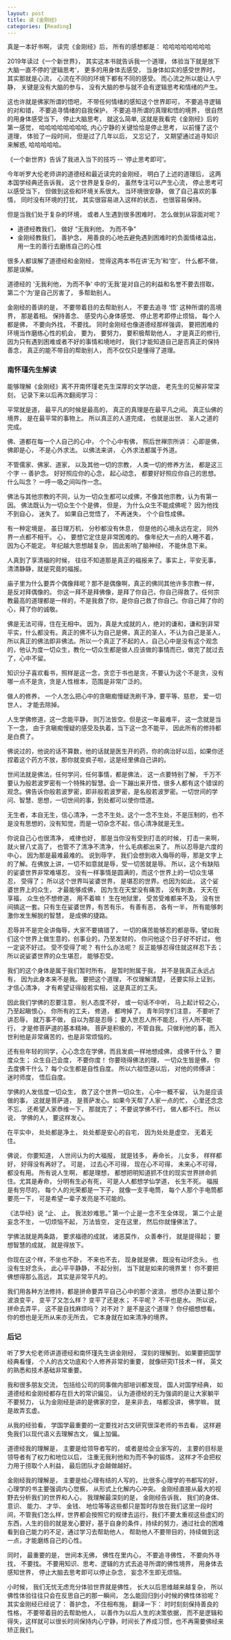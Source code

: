 ```yaml
---
layout: post
title: 读《金刚经》
categories: [Reading]
---
```


真是一本好书啊， 读完《金刚经》后， 所有的感想都是： 哈哈哈哈哈哈哈哈

2019年读过《一个新世界》， 其实这本书就告诉我一个道理， 体验当下就是放下大脑一直不停的‘逻辑思考’， 更多的用身体去感受， 当身体如实的感受世界时， 其实那就是心流， 心流在不同的环境下都有不同的感受。 而心流之所以能让人宁静， 关键是没有大脑的参与， 没有大脑的参与就不会有逻辑思考和情绪的产生。

这也许就是佛家所谓的悟吧， 不带任何情绪的感知这个世界即可， 不要追寻逻辑的对和错， 不要追寻情绪的自我保护， 不要追寻所谓的真理和悟的境界， 很自然的用身体感受当下， 停止大脑思考， 就这么简单, 这就是我看完《金刚经》后的第一感觉， 哈哈哈哈哈哈哈哈, 内心宁静的关键恰恰是停止思考， 以前懂了这个道理， 体验了一段时间， 但是过了几年以后， 又忘记了， 又期望通过追寻知识来解惑, 哈哈哈哈哈。

《一个新世界》告诉了我进入当下的技巧 -- ‘停止思考即可’。 

今年听罗大伦老师讲的道德经和最近读完的金刚经， 明白了上述的道理后， 这两本国学经典还告诉我， 这个世界是复杂的， 虽然专注可以产生心流， 停止思考可以感受当下， 但做到这些和环境关系很大。 当环境很安静， 做了自己喜欢的事情， 同时没有环境的打扰， 其实很容易进入这样的状态， 也很容易保持。

但是当我们处于复杂的环境， 或者人生遇到很多困难时， 怎么做到从容面对呢？

* 道德经教我们， 做好 “无我利他， 为而不争”
* 金刚经教我们， 善护念， 用善良的心地去避免遇到困难时的负面情绪溢出， 用一生的善行去磨练自己的心性

很多人都误解了道德经和金刚经， 觉得这两本书在讲‘无为’和‘空’， 什么都不做， 那是误解。

道德经的 '无我利他， 为而不争' 中的‘无我’是对自己的利益和名誉不要去捞取， 第二个‘为’是自己厉害了， 多帮助别人。 

金刚经的善讲的是， 不要带着目的去帮助别人， 不要去追寻 ‘悟’ 这种所谓的高境界， 那是着相。 保持善念、 感受内心身体感觉、 停止思考即停止烦恼， 每个人都是佛， 不要向外找， 不要找。 同时金刚经也像道德经那样强调， 要把困难的环境当作磨练心性的机会， 要为， 要努力， 要积极帮助他人， 才是真正的修行, 因为只有遇到困难或者不好的事情和境地时， 我们才能知道自己是否真正的保持善念， 真正的能不带目的帮助别人， 而不仅仅只是懂得了道理。

### 南怀瑾先生解读
能够理解《金刚经》离不开南怀瑾老先生深厚的文学功底， 老先生的见解非常深刻， 记录下来以后再次翻阅学习：

平常就是道， 最平凡的时候是最高的， 真正的真理是在最平凡之间。 真正仙佛的境界， 是在最平常的事物上。 所以真正的人道完成， 也就是出世、 圣人之道的完成。

佛、道都在每一个人自己的心中， 个个心中有佛， 照后世禅宗所讲： 心即是佛， 佛即是心， 不是心外求法。 以佛法来讲， 心外求法都属于外道。

不管儒家、佛家、道家， 以及其他一切的宗教， 人类一切的修养方法， 都是这三个字 -- 善护念。 好好照应你的心念， 起心动念， 都要好好照应你自己的思想。 什么叫念？ 一呼一吸之间叫作一念。 

佛法与其他宗教的不同，认为一切众生都可以成佛，不像其他宗教，认为有第一因。 佛法既认为一切众生个个是佛， 但是， 为什么众生不能成佛呢？ 因为他找不到自心， 迷失了。 如果自己觉悟了， 不再迷失， 个个自性成佛。

有一种定境是， 虽日理万机， 分秒都没有休息， 但是他的心境永远在定， 同外界一点都不相干。 心， 要想它定住是非常困难的。 像年纪大一点的人睡不着， 因为心不能定。 年纪越大思想越复杂， 因此影响了脑神经， 不能休息下来。

人真到了享清福的时候， 往往不知道那是真正的福报来了。事实上，平安无事，清清静静，就是究竟的福报。

庙子里为什么要弄个偶像拜呢？那不是偶像啊，真正的佛同其他许多宗教一样， 是反对拜偶像的。 你这一拜不是拜佛像，是拜了你自己，你自己得救了。任何宗教最高的道理都是一样的，不是我救了你，是你自己救了你自己。你自己拜了你的心，拜了你的诚敬。

佛是无法可得，住在无相中。 因为，真是大成就的人，绝对的谦和，谦和到非常平实，什么都没有。真正的佛不认为自己是佛，真正的圣人，不认为自己是圣人，所以真正的佛法即非佛法。所以一个真正了不起的人，自己心中是没有这个观念的，他认为度一切众生，教化一切众生都是做人应该做的事情而已，做完了就过去了，心中不留。

知识分子喜欢看书，照样是这一念，贪恋于书也是贪，不要认为这个不是贪，没有哪一点不是贪，贪是人性根本，范围是非常广泛的。

做人的修养， 一个人怎么把心中的贪瞋痴慢疑洗刷干净，要平等、慈悲， 爱一切世人， 才能去除掉。

人生学佛修道，这一念能平静， 则万法皆空。但是这一年最难平， 这一念就是当下一念， 由于贪瞋痴慢疑的感受及执着，当下这一念不能平， 因此所有的修持都是白费了。

佛说过的，他说的话不算数，他的话就是医生开的药，你的病治好以后，如果你还捏着这个药方不放，那你就变疯子啦，这是经里佛自己讲的。

世间法就是佛法，任何学问，任何事情，都是佛法， 这一点要特别了解， 千万不要认为般若波罗密有一个特殊的智慧。会一下蹦出来开悟，很多人都有这个错误的观念。佛告诉你般若波罗密，即非般若波罗密，是名般若波罗密。一切世间的学问、智慧、思想，一切世间的事，到处都可以使你悟道。

无生者，本自无生，信心清净，一念不生处。这个一念不生处，不是压制的，也不是没有思想的，没有知觉，而是一切杂念不起，信心清净就是无生。

你说自己心也很清净， 戒律也好， 那是当你没有受到打击的时候， 打击一来啊， 就火冒八丈高了， 也管不了清净不清净， 什么毛病都出来了。 所以忍辱是六度的中心， 因为那是最难最难的。 说到辱字， 我们会想到收入侮辱的辱，那是文字上的了解。在佛放上讲，一切不如意就是辱，受一切苦就是辱。 所以，这个有缺陷的娑婆世界非常难堪忍， 没有一样事情是圆满的，而这个世界上的一切众生堪忍， 受得了； 所以这个世界叫娑婆世界， 是堪忍的世界。也因为如此， 这个娑婆世界上的众生， 才最能够成佛， 因为生在天堂没有痛苦， 没有刺激， 天天在享福， 众生也不想修道， 用不着嘛！ 生在地狱里， 受苦受难都来不及， 没有世间搞这一套。只有生在娑婆世界，有苦有乐， 有善有恶， 各有一半， 所有能够刺激你发生解脱的智慧， 是成佛的捷路。

忍辱并不是完全讲侮辱，大家不要搞错了， 一切的痛苦能够忍的都是辱。譬如我们这个世界上做生意的，创事业的，乃至发财的， 你问他这个日子好不好过， 他一定说不好过。 受不受得了呢？ 有什么办法呢？ 反正能够忍得住就这样忍下去； 所以说娑婆世界的众生堪忍， 能够忍受。 

我们的这个身体是属于我们暂时所有， 是暂时附属于我， 并不是我真正永远占有， 因为此身本来不是我。 要把这个道理， 不仅理解清楚， 还要实际上证到， 才信心清净， 才有希望证得般若实相， 这是真正的工夫。

因此我们学佛的忍要注意， 别人态度不好， 或一句话不中听， 马上起计较之心， 乃至起瞋恨心， 你所有的工夫， 修道， 都垮掉了。 青年同学们注意， 不要听了讲忍辱， 就万事不做， 自以为那是忍辱； 要入世忍人所不能忍， 行人所不能行， 才是修菩萨道的基本精神。 菩萨是积极的，不管自我。只做利他的事，而入世利他是非常痛苦的，也是非常烦恼的。

还有些年轻的同学，心心念念在学佛，而且发疯一样地想成佛， 成佛干什么？ 要度众生； 众生自己会度， 不要你度！ 你要晓得佛法的理， 一切众生皆是佛， 你去度佛干什么？ 每个众生都是自性自度。 所以六祖悟道以后， 对他的师傅讲： 迷时师度， 悟后自度。

学佛的人发信度一切众生， 救了这个世界一切众生， 心中一概不留， 认为是应该做的事， 这就是菩萨道， 是菩萨发心。如果今天帮了人家一点的忙， 心里还念念不忘， 还希望人家恭维一下， 那就完了； 不要说学佛不行， 做人都不行。 所以说， 学佛的人， 要这样发心。

在平实中， 处处都是净土， 处处都是安心的自宅， 因为处处是虚空， 无着无住。

佛说， 你要知道， 人世间认为的大福报， 就是钱多， 寿命长， 儿女多， 样样都好， 好得没有再好了。 可是， 过去心不可得， 现在心不可得， 未来心不可得， 都没有用。 所有说人生啊， 都是理想， 都想把明知道抓不住的现实世界拼命抓住。尤其是寿命， 分明有生必有死， 可是人人都想学仙学道， 长生不死。 福报是有穷尽的， 每个人的光荣都是一下子， 就像一支手电筒， 每个人那个手电筒都要亮一下， 可是希望一辈子发亮是不可能的。 

《法华经》说 “止、 止。 我法妙难思。” 第一个止是一念不生全体现， 第二个止是妄念不生， 一切烦恼不起， 万法皆空， 定在这里， 然后你就懂佛法了。

学佛法就是两条路， 要求福德的成就， 诸恶莫作， 众善奉行， 就是提得起； 要想智慧的成就， 就是得放下。

你现在这个样，不坐也不卧， 不来也不去， 现身就是佛， 既没有动坏念头， 也没有生好念头， 此心平平静静， 不起分别， 当下就是如来的境界里！ 你不要把佛想得那么高远， 其实是非常平凡的。

我们用各种方法修持，都是拼命要弄平自己心中的那个波浪， 想尽办法要让那个波浪变平， 变平了又怎么样？ 变平了还是水； 不平呢？ 不平也是水。 所以说， 拼命去弄平， 这不是自找麻烦吗？ 对不对？ 是不是这个道理？ 你仔细想想看。 你的想也是无所从来亦无所去， 它本身就在如来清净的境界。

### 后记
听了罗大伦老师讲道德经和南怀瑾先生讲金刚经， 深刻的理解到， 如果要把国学经典看懂， 个人的古文功底和个人修养非常的重要， 就像研究IT技术一样， 英文的熟悉和技术基础非常重要。

我和很多朋友交流， 包括给公司的同事做内部培训都发现， 国人对国学经典， 如道德经和金刚经都存在巨大的常识偏见， 认为道德经的无为强调的是让大家躺平不要努力， 认为金刚经是讲的是佛家的空， 是来非去， 啥都没讲， 佛学嘛， 就是故弄玄虚。

从我的经验看， 学国学最重要的一定要找对古文研究很深老师的书去看， 这样避免我们以现代语义去理解古文， 偏上加偏。

道德经我的理解是， 主要是给领导者写的， 或者是给企业家写的， 主要的目标是领导者有了权力和地位以后， 注重无我利他和为而不争的锻炼， 这样才不会把权力用于捞取个人利益， 最后团队才会越做越好。

金刚经我的理解是， 主要是给心理有结的人写的， 比很多心理学的书都写的好， 心理学的书主要强调内心觉察， 从形式上化解内心冲突。 金刚经直接从最大的视野去分析我们的世界和人心， 我理解最深刻的是， 金刚经告诉我， 我们的身体、 意识、 能力、 才华、 金钱、 地位等等这些都只是暂时存放在我们这里一段时间，不管我们怎么样，世界都会按照它的规律去运行，我们不要太重视这些虚幻的东西，人生的目的就是发心要好，基于自身的条件，持续的努力，通过社会的困难看到自己能力的不足，通过学习去帮助他人， 帮助他人不要带目的，持续做到这一点，才能磨练自己的心性。

同时， 最重要的是， 世间本无佛， 佛性在里内心， 不要追寻佛性， 不要向外寻找， 不要找。 不要用知识、思考、逻辑的方式去追寻所谓的佛性境界， 用身体去感知世界， 停止大脑去思考即可以停止杂念， 妄念不生即无烦恼。 

小时候， 我们无忧无虑充分体验世界就是佛性， 长大以后思维越来越复杂， 所以佛性体验往往只会在反思自己的那一瞬间， 怎么能回归到小时候的佛性体验呢？ 其实金刚经已经说了： 善护念， 不住相布施， 翻译一下： 时时刻刻保持善良的性格， 不要带着目的去帮助他人， 以善作为以后人生的决策依据， 而不是逻辑和得失，这样就可以很长时间保持内心宁静，时间长了养成习惯，也不再需要佛经来矫正我们。
